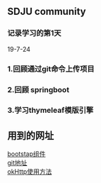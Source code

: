 ## SDJU community
### 记录学习的第1天     
19-7-24

  ### 1.回顾通过git命令上传项目
  ### 2.回顾 springboot       
  ### 3.学习thymeleaf模版引擎   
  ## 用到的网址 
  [bootstap组件](https://v3.bootcss.com/components/#navbar)   
  [git地址](https://github.com/duzi55/community)   
  [okHttp使用方法](https://square.github.io/okhttp/)   
                 
